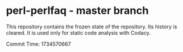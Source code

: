 # perl-perlfaq - master branch

This repository contains the frozen state of the repository.
Its history is cleared. It is used only for static code
analysis with Codacy.

Commit Time: 1734570667